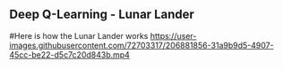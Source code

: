 

## Deep Q-Learning - Lunar Lander
#Here is how the Lunar Lander works
https://user-images.githubusercontent.com/72703317/206881856-31a9b9d5-4907-45cc-be22-d5c7c20d843b.mp4

